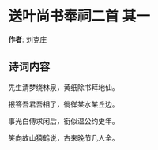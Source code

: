 # 送叶尚书奉祠二首  其一

**作者**: 刘克庄

## 诗词内容

先生清梦绕林泉，黄纸除书拜地仙。

报答吾君吾相了，徜徉某水某丘边。

事光白傅求闲后，衔似温公约史年。

笑向故山猿鹤说，古来晚节几人全。

